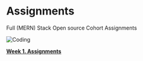 # Assignments
Full (MERN) Stack Open source Cohort Assignments


<p align="Left"><img align="center" alt="Coding" src="https://media.giphy.com/media/xUySTOigOUHucl3rfW/giphy.gif"></p>
<p  align="Left"><a href="week1#readme"><b> Week 1. Assignments</b></a></p>






